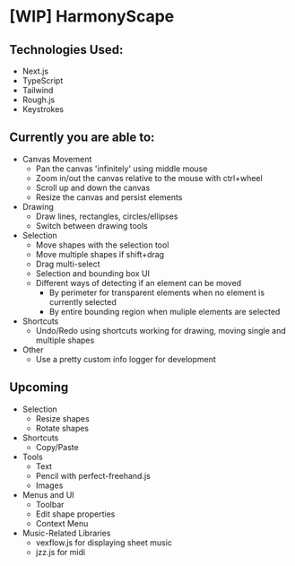 # [WIP] HarmonyScape

## Technologies Used:

- Next.js
- TypeScript
- Tailwind
- Rough.js
- Keystrokes

## Currently you are able to:

- Canvas Movement
  - Pan the canvas 'infinitely' using middle mouse
  - Zoom in/out the canvas relative to the mouse with ctrl+wheel
  - Scroll up and down the canvas
  - Resize the canvas and persist elements
- Drawing
  - Draw lines, rectangles, circles/ellipses
  - Switch between drawing tools
- Selection
  - Move shapes with the selection tool
  - Move multiple shapes if shift+drag
  - Drag multi-select
  - Selection and bounding box UI
  - Different ways of detecting if an element can be moved
    - By perimeter for transparent elements when no element is currently selected
    - By entire bounding region when muliple elements are selected   
- Shortcuts
  - Undo/Redo using shortcuts working for drawing, moving single and multiple shapes
- Other
  - Use a pretty custom info logger for development

## Upcoming

- Selection
  - Resize shapes
  - Rotate shapes
- Shortcuts
  - Copy/Paste
- Tools
  - Text
  - Pencil with perfect-freehand.js
  - Images
- Menus and UI
  - Toolbar
  - Edit shape properties
  - Context Menu
- Music-Related Libraries
  - vexflow.js for displaying sheet music
  - jzz.js for midi
